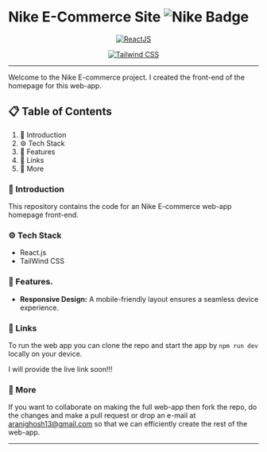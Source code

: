 # Nike E-Commerce Site ![Nike Badge](https://img.shields.io/badge/Nike-white.svg?style=for-the-badge&logo=nike&logoColor=white&color=black)

<div align="center" style="text-align: center;">
  <a href="https://reactjs.org/"><img src="https://img.shields.io/badge/ReactJS-blue.svg?style=for-the-badge&logo=react&logoColor=white" alt="ReactJS"></a>

  <a href="https://tailwindcss.com/"><img src="https://img.shields.io/badge/Tailwind%20CSS-38B2AC.svg?style=for-the-badge&logo=tailwind-css&logoColor=white" alt="Tailwind CSS"></a>

</div>

---

Welcome to the Nike E-commerce project. I created the front-end of the homepage for this web-app.

## 📋 Table of Contents

1. 🤖 Introduction
2. ⚙️ Tech Stack
3. 🧩 Features
4. 🔗 Links
5. 🚀 More

### 🤖 Introduction

This repository contains the code for an Nike E-commerce web-app homepage front-end.

### ⚙️ Tech Stack

- React.js
- TailWind CSS

### 🧩 Features.

- **Responsive Design:** A mobile-friendly layout ensures a seamless device experience.

### 🔗 Links

To run the web app you can clone the repo and start the app by `npm run dev` locally on your device.

I will provide the live link soon!!!

### 🚀 More

If you want to collaborate on making the full web-app then fork the repo, do the changes and make a pull request or drop an e-mail at aranighosh13@gmail.com so that we can efficiently create the rest of the web-app.

---

